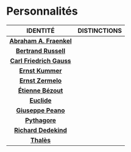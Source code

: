 # Personnalités

|IDENTITÉ|DISTINCTIONS|
|:--:|:--|
|[**Abraham A. Fraenkel**](https://fr.wikipedia.org/wiki/Abraham_Adolf_Fraenkel)||
|[**Bertrand Russell**](https://fr.wikipedia.org/wiki/Bertrand_Russell)||
|[**Carl Friedrich Gauss**](https://fr.wikipedia.org/wiki/Carl_Friedrich_Gauss)||
|[**Ernst Kummer**](https://fr.wikipedia.org/wiki/Ernst_Kummer)||
|[**Ernst Zermelo**](https://fr.wikipedia.org/wiki/Ernst_Zermelo)||
|[**Étienne Bézout**](https://fr.wikipedia.org/wiki/%C3%89tienne_B%C3%A9zout)||
|[**Euclide**](https://fr.wikipedia.org/wiki/Euclide)||
|[**Giuseppe Peano**](https://fr.wikipedia.org/wiki/Giuseppe_Peano)||
|[**Pythagore**](https://fr.wikipedia.org/wiki/Pythagore)||
|[**Richard Dedekind**](https://fr.wikipedia.org/wiki/Richard_Dedekind)||
|[**Thalès**](https://fr.wikipedia.org/wiki/Thal%C3%A8s)||
